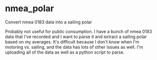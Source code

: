 nmea_polar
==========

Convert nmea 0183 data into a sailing polar


Probably not useful for public consumption. I have a bunch of nmea 0183 data that I've recorded and I want to parse it and extract a sailing polar based on my averages. It's difficult because I don't know when I'm motoring vs. sailing, and the data has lots of other issues as well. I'm uploading all of the data as well as a python script to parse.
